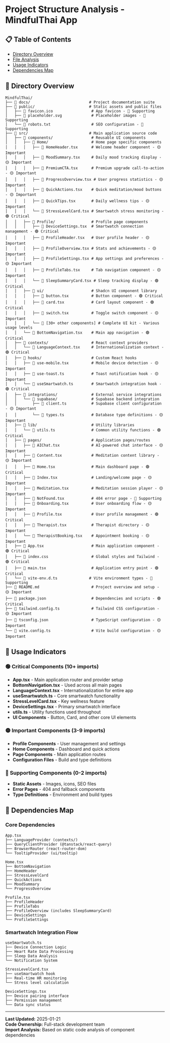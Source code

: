 
# Project Structure Analysis - MindfulThai App

## 📋 Table of Contents
- [Directory Overview](#directory-overview)
- [File Analysis](#file-analysis)
- [Usage Indicators](#usage-indicators)
- [Dependencies Map](#dependencies-map)

## 📁 Directory Overview

```
MindfulThai/
├── 📁 docs/                          # Project documentation suite
├── 📁 public/                        # Static assets and public files
│   ├── 📄 favicon.ico                 # App favicon - 🔴 Supporting
│   ├── 📄 placeholder.svg             # Placeholder images - 🔴 Supporting
│   └── 📄 robots.txt                  # SEO configuration - 🔴 Supporting
├── 📁 src/                           # Main application source code
│   ├── 📁 components/                 # Reusable UI components
│   │   ├── 📁 Home/                   # Home page specific components
│   │   │   ├── 📄 HomeHeader.tsx      # Welcome header component - 🟡 Important
│   │   │   ├── 📄 MoodSummary.tsx     # Daily mood tracking display - 🟡 Important
│   │   │   ├── 📄 PremiumCTA.tsx      # Premium upgrade call-to-action - 🟡 Important
│   │   │   ├── 📄 ProgressOverview.tsx # User progress statistics - 🟡 Important
│   │   │   ├── 📄 QuickActions.tsx    # Quick meditation/mood buttons - 🟡 Important
│   │   │   ├── 📄 QuickTips.tsx       # Daily wellness tips - 🟡 Important
│   │   │   └── 📄 StressLevelCard.tsx # Smartwatch stress monitoring - 🟢 Critical
│   │   ├── 📁 Profile/                # Profile page components
│   │   │   ├── 📄 DeviceSettings.tsx  # Smartwatch connection management - 🟢 Critical
│   │   │   ├── 📄 ProfileHeader.tsx   # User profile header - 🟡 Important
│   │   │   ├── 📄 ProfileOverview.tsx # Stats and achievements - 🟡 Important
│   │   │   ├── 📄 ProfileSettings.tsx # App settings and preferences - 🟡 Important
│   │   │   ├── 📄 ProfileTabs.tsx     # Tab navigation component - 🟡 Important
│   │   │   └── 📄 SleepSummaryCard.tsx # Sleep tracking display - 🟢 Critical
│   │   ├── 📁 ui/                     # Shadcn UI component library
│   │   │   ├── 📄 button.tsx          # Button component - 🟢 Critical
│   │   │   ├── 📄 card.tsx            # Card layout component - 🟢 Critical
│   │   │   ├── 📄 switch.tsx          # Toggle switch component - 🟡 Important
│   │   │   └── 📄 [30+ other components] # Complete UI kit - Various usage levels
│   │   └── 📄 BottomNavigation.tsx    # Main app navigation - 🟢 Critical
│   ├── 📁 contexts/                   # React context providers
│   │   └── 📄 LanguageContext.tsx     # Internationalization context - 🟢 Critical
│   ├── 📁 hooks/                      # Custom React hooks
│   │   ├── 📄 use-mobile.tsx          # Mobile device detection - 🟡 Important
│   │   ├── 📄 use-toast.ts            # Toast notification hook - 🟡 Important
│   │   └── 📄 useSmartwatch.ts        # Smartwatch integration hook - 🟢 Critical
│   ├── 📁 integrations/               # External service integrations
│   │   └── 📁 supabase/               # Supabase backend integration
│   │       ├── 📄 client.ts           # Supabase client configuration - 🟡 Important
│   │       └── 📄 types.ts            # Database type definitions - 🟡 Important
│   ├── 📁 lib/                        # Utility libraries
│   │   └── 📄 utils.ts                # Common utility functions - 🟢 Critical
│   ├── 📁 pages/                      # Application pages/routes
│   │   ├── 📄 AIChat.tsx              # AI-powered chat interface - 🟡 Important
│   │   ├── 📄 Content.tsx             # Meditation content library - 🟡 Important
│   │   ├── 📄 Home.tsx                # Main dashboard page - 🟢 Critical
│   │   ├── 📄 Index.tsx               # Landing/welcome page - 🟡 Important
│   │   ├── 📄 Meditation.tsx          # Meditation session player - 🟡 Important
│   │   ├── 📄 NotFound.tsx            # 404 error page - 🔴 Supporting
│   │   ├── 📄 Onboarding.tsx          # User onboarding flow - 🟡 Important
│   │   ├── 📄 Profile.tsx             # User profile management - 🟢 Critical
│   │   ├── 📄 Therapist.tsx           # Therapist directory - 🟡 Important
│   │   └── 📄 TherapistBooking.tsx    # Appointment booking - 🟡 Important
│   ├── 📄 App.tsx                     # Main application component - 🟢 Critical
│   ├── 📄 index.css                   # Global styles and Tailwind - 🟢 Critical
│   ├── 📄 main.tsx                    # Application entry point - 🟢 Critical
│   └── 📄 vite-env.d.ts              # Vite environment types - 🔴 Supporting
├── 📄 README.md                       # Project overview and setup - 🟡 Important
├── 📄 package.json                    # Dependencies and scripts - 🟢 Critical
├── 📄 tailwind.config.ts              # Tailwind CSS configuration - 🟡 Important
├── 📄 tsconfig.json                   # TypeScript configuration - 🟡 Important
└── 📄 vite.config.ts                  # Vite build configuration - 🟡 Important
```

## 🎯 Usage Indicators

### 🟢 Critical Components (10+ imports)
- **App.tsx** - Main application router and provider setup
- **BottomNavigation.tsx** - Used across all main pages
- **LanguageContext.tsx** - Internationalization for entire app
- **useSmartwatch.ts** - Core smartwatch functionality
- **StressLevelCard.tsx** - Key wellness feature
- **DeviceSettings.tsx** - Primary smartwatch interface
- **utils.ts** - Utility functions used throughout
- **UI Components** - Button, Card, and other core UI elements

### 🟡 Important Components (3-9 imports)
- **Profile Components** - User management and settings
- **Home Components** - Dashboard and quick actions
- **Page Components** - Main application routes
- **Configuration Files** - Build and type definitions

### 🔴 Supporting Components (0-2 imports)
- **Static Assets** - Images, icons, SEO files
- **Error Pages** - 404 and fallback components
- **Type Definitions** - Environment and build types

## 🔗 Dependencies Map

### Core Dependencies
```
App.tsx
├── LanguageProvider (contexts/)
├── QueryClientProvider (@tanstack/react-query)
├── BrowserRouter (react-router-dom)
└── TooltipProvider (ui/tooltip)

Home.tsx
├── BottomNavigation
├── HomeHeader
├── StressLevelCard
├── QuickActions
├── MoodSummary
└── ProgressOverview

Profile.tsx
├── ProfileHeader
├── ProfileTabs
├── ProfileOverview (includes SleepSummaryCard)
├── DeviceSettings
└── ProfileSettings
```

### Smartwatch Integration Flow
```
useSmartwatch.ts
├── Device Connection Logic
├── Heart Rate Data Processing
├── Sleep Data Analysis
└── Notification System

StressLevelCard.tsx
├── useSmartwatch hook
├── Real-time HR monitoring
└── Stress level calculation

DeviceSettings.tsx
├── Device pairing interface
├── Permission management
└── Data sync status
```

---

**Last Updated:** 2025-01-21  
**Code Ownership:** Full-stack development team  
**Import Analysis:** Based on static code analysis of component dependencies
